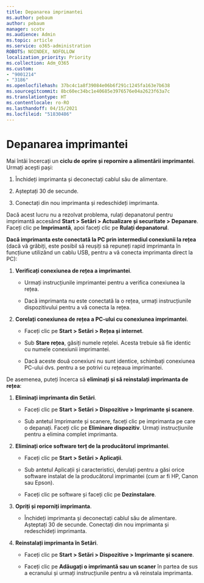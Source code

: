```yaml
---
title: Depanarea imprimantei
ms.author: pebaum
author: pebaum
manager: scotv
ms.audience: Admin
ms.topic: article
ms.service: o365-administration
ROBOTS: NOINDEX, NOFOLLOW
localization_priority: Priority
ms.collection: Adm_O365
ms.custom:
- "9001214"
- "3186"
ms.openlocfilehash: 37bc4c1a8f39084e06b6f291c1245fa163e7b638
ms.sourcegitcommit: 8bc60ec34bc1e40685e3976576e04a2623f63a7c
ms.translationtype: HT
ms.contentlocale: ro-RO
ms.lasthandoff: 04/15/2021
ms.locfileid: "51830486"
---
```

# <a name="troubleshoot-your-printer"></a>Depanarea imprimantei

Mai întâi încercați un **ciclu de oprire și repornire a alimentării imprimantei**. Urmați acești pași:

1. Închideți imprimanta și deconectați cablul său de alimentare.

2. Așteptați 30 de secunde.

3. Conectați din nou imprimanta și redeschideți imprimanta.

Dacă acest lucru nu a rezolvat problema, rulați depanatorul pentru imprimantă accesând **Start > Setări > Actualizare și securitate > Depanare**. Faceți clic pe **Imprimantă**, apoi faceți clic pe **Rulați depanatorul**.

**Dacă imprimanta este conectată la PC prin intermediul conexiunii la rețea** (dacă vă grăbiți, este posibil să reușiți să repuneți rapid imprimanta în funcțiune utilizând un cablu USB, pentru a vă conecta imprimanta direct la PC):

1. **Verificați conexiunea de rețea a imprimantei**.
    
    - Urmați instrucțiunile imprimantei pentru a verifica conexiunea la rețea.

    - Dacă imprimanta nu este conectată la o rețea, urmați instrucțiunile dispozitivului pentru a vă conecta la rețea.

2. **Corelați conexiunea de rețea a PC-ului cu conexiunea imprimantei**.

    - Faceți clic pe **Start > Setări > Rețea și internet**.

    - Sub **Stare rețea**, găsiți numele rețelei. Acesta trebuie să fie identic cu numele conexiunii imprimantei.

    - Dacă aceste două conexiuni nu sunt identice, schimbați conexiunea PC-ului dvs. pentru a se potrivi cu rețeaua imprimantei.

De asemenea, puteți încerca să **eliminați și să reinstalați imprimanta de rețea**:

1. **Eliminați imprimanta din Setări**.

    - Faceți clic pe **Start > Setări > Dispozitive > Imprimante și scanere**.

    - Sub antetul Imprimante și scanere, faceți clic pe imprimanta pe care o depanați. Faceți clic pe **Eliminare dispozitiv**. Urmați instrucțiunile pentru a elimina complet imprimanta.

2. **Eliminați orice software terț de la producătorul imprimantei**.

    - Faceți clic pe **Start > Setări > Aplicații**.

    - Sub antetul Aplicații și caracteristici, derulați pentru a găsi orice software instalat de la producătorul imprimantei (cum ar fi HP, Canon sau Epson).

    - Faceți clic pe software și faceți clic pe **Dezinstalare**.

3. **Opriți și reporniți imprimanta**.

    - Închideți imprimanta și deconectați cablul său de alimentare. Așteptați 30 de secunde. Conectați din nou imprimanta și redeschideți imprimanta.

4. **Reinstalați imprimanta în Setări**.

    - Faceți clic pe **Start > Setări > Dispozitive > Imprimante și scanere**.
 
    - Faceți clic pe **Adăugați o imprimantă sau un scaner** în partea de sus a ecranului și urmați instrucțiunile pentru a vă reinstala imprimanta.
